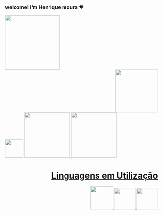 ### welcome! I'm Henrique moura ❤
<div align="left">
<a href="https://github.com/rickfodsk">
<img height="180em" src="https://github-readme-stats.vercel.app/api?username=rickfodsk&show_icons=true&theme=outrun&include_all_commits=true&count_private=true"/>

</div>
  <div align="right">
<img height="140em" src="https://github-readme-stats.vercel.app/api/top-langs/?username=rickfodsk&layout=compact&langs_count=7&theme=outrun"/>
  </div>

<div align="leftr">
  <a href="https://www.instagram.com/harrysilva._/?hl=pt-br" target="blank" ir para instragram>
<img style="width:60px" src="https://logodownload.org/wp-content/uploads/2017/04/instagram-logo-2.png" ></img></a> <a href=https://www.facebook.com/henrique.moura.1420><img style="width:150px" src="https://www.internetmatters.org/wp-content/uploads/2021/03/facebook-logo-new-600x315.png"> </img><img style="width:150px" src=https://mir-s3-cdn-cf.behance.net/project_modules/max_1200/5eeea355389655.59822ff824b72.gif></img>
</div>
<div align="right">
  
 <h1>Linguagens em Utilização</h1>
 <img style="width:75px"src=https://encrypted-tbn0.gstatic.com/images?q=tbn:ANd9GcR4D-YHaNfCpYArCLz6rBu_W74dCwhReXQfIy_PI6y3NSq9r6x4FRkAFQaW90pxGyVA2fU&usqp=CAU> </img>
 <img style="width:70px"; src=https://upload.wikimedia.org/wikipedia/commons/thumb/6/61/HTML5_logo_and_wordmark.svg/1200px-HTML5_logo_and_wordmark.svg.png></img> 
 <img style="width:70px";  src=https://www.casamidia.com.br/wp-content/uploads/2016/03/css-logo.png
</div>
